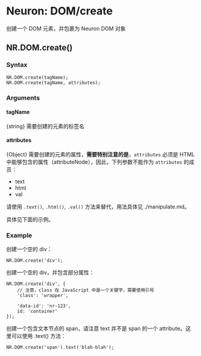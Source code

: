 Neuron: DOM/create
====
创建一个 DOM 元素，并包裹为 Neuron DOM 对象

NR.DOM.create()
----

### Syntax
	NR.DOM.create(tagName);
	NR.DOM.create(tagName, attributes);
	
### Arguments

#### tagName
{string} 需要创建的元素的标签名

#### attributes
{Object} 需要创建的元素的属性，**需要特别注意的是**，`attributes` 必须是 HTML 中能够包含的属性（attributeNode），因此，下列参数不能作为 `attributes` 的成员：
	
- text
- html
- val
	
请使用 `.text()`, `.html()`, `.val()` 方法来替代，用法具体见 ./manipulate.md。

具体见下面的示例。

### Example

创建一个空的 div：

	NR.DOM.create('div');
	
创建一个空的 div，并包含部分属性：

	NR.DOM.create('div', {
		// 注意，class 在 JavaScript 中是一个关键字，需要使用引号
		'class': 'wrapper',
		
		'data-id': 'nr-123',
		id: 'container'
	});
	
创建一个包含文本节点的 span，请注意 text 并不是 span 的一个 attribute。这里可以使用 .text() 方法：

	NR.DOM.create('span').text('blah-blah');
